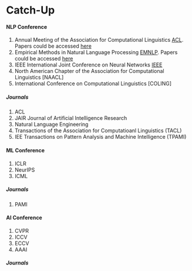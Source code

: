 # Catch-Up

#### NLP Conference <br>
1. Annual Meeting of the Association for Computational Linguistics [ACL](https://2024.aclweb.org/). Papers could be accessed [here](https://aclanthology.org/venues/acl/)
2. Empirical Methods in Natural Language Processing [EMNLP](https://2023.emnlp.org/). Papers could be accessed [here](https://aclanthology.org/events/emnlp-2023/)
3. IEEE International Joint Conference on Neural Networks [IEEE](https://www.ieee.org/conferences/index.html)
4. North American Chapter of the Association for Computational Linguistics [NAACL]
5. International Conference on Computational Linguistics [COLING]


##### Journals
1. ACL
2. JAIR Journal of Artificial Intelligence Research
3. Natural Language Engineering
4. Transactions of the Association for Computatioanl Linguistics (TACL)
5. IEE Transactions on Pattern Analysis and Machine Intelligence (TPAMI)

#### ML Conference
1. ICLR
2. NeurIPS
3. ICML

##### Journals
1. PAMI

#### AI Conference
1. CVPR
2. ICCV
3. ECCV
4. AAAI

##### Journals
